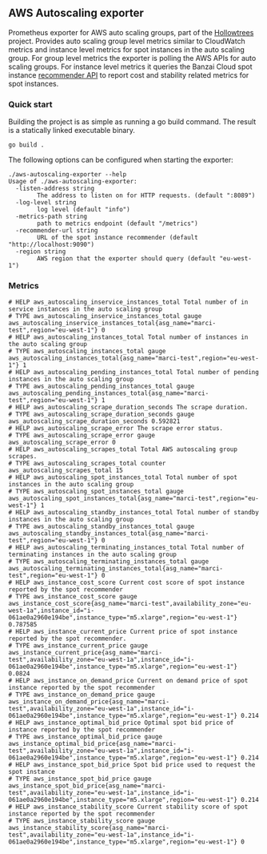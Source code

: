 ## AWS Autoscaling exporter

Prometheus exporter for AWS auto scaling groups, part of the [Hollowtrees](https://github.com/banzaicloud/hollowtrees) project. Provides auto scaling group level metrics similar to CloudWatch metrics and instance level metrics for spot instances in the auto scaling group. For group level metrics the exporter is polling the AWS APIs for auto scaling groups. For instance level metrics it queries the Banzai Cloud spot instance [recommender API](https://github.com/banzaicloud/spot-recommender) to report cost and stability related metrics for spot instances.

### Quick start

Building the project is as simple as running a go build command. The result is a statically linked executable binary.
```
go build .
```

The following options can be configured when starting the exporter:

```
./aws-autoscaling-exporter --help
Usage of ./aws-autoscaling-exporter:
  -listen-address string
        The address to listen on for HTTP requests. (default ":8089")
  -log-level string
        log level (default "info")
  -metrics-path string
        path to metrics endpoint (default "/metrics")
  -recommender-url string
        URL of the spot instance recommender (default "http://localhost:9090")
  -region string
        AWS region that the exporter should query (default "eu-west-1")
```

### Metrics

```
# HELP aws_autoscaling_inservice_instances_total Total number of in service instances in the auto scaling group
# TYPE aws_autoscaling_inservice_instances_total gauge
aws_autoscaling_inservice_instances_total{asg_name="marci-test",region="eu-west-1"} 0
# HELP aws_autoscaling_instances_total Total number of instances in the auto scaling group
# TYPE aws_autoscaling_instances_total gauge
aws_autoscaling_instances_total{asg_name="marci-test",region="eu-west-1"} 1
# HELP aws_autoscaling_pending_instances_total Total number of pending instances in the auto scaling group
# TYPE aws_autoscaling_pending_instances_total gauge
aws_autoscaling_pending_instances_total{asg_name="marci-test",region="eu-west-1"} 1
# HELP aws_autoscaling_scrape_duration_seconds The scrape duration.
# TYPE aws_autoscaling_scrape_duration_seconds gauge
aws_autoscaling_scrape_duration_seconds 0.592821
# HELP aws_autoscaling_scrape_error The scrape error status.
# TYPE aws_autoscaling_scrape_error gauge
aws_autoscaling_scrape_error 0
# HELP aws_autoscaling_scrapes_total Total AWS autoscaling group scrapes.
# TYPE aws_autoscaling_scrapes_total counter
aws_autoscaling_scrapes_total 15
# HELP aws_autoscaling_spot_instances_total Total number of spot instances in the auto scaling group
# TYPE aws_autoscaling_spot_instances_total gauge
aws_autoscaling_spot_instances_total{asg_name="marci-test",region="eu-west-1"} 1
# HELP aws_autoscaling_standby_instances_total Total number of standby instances in the auto scaling group
# TYPE aws_autoscaling_standby_instances_total gauge
aws_autoscaling_standby_instances_total{asg_name="marci-test",region="eu-west-1"} 0
# HELP aws_autoscaling_terminating_instances_total Total number of terminating instances in the auto scaling group
# TYPE aws_autoscaling_terminating_instances_total gauge
aws_autoscaling_terminating_instances_total{asg_name="marci-test",region="eu-west-1"} 0
# HELP aws_instance_cost_score Current cost score of spot instance reported by the spot recommender
# TYPE aws_instance_cost_score gauge
aws_instance_cost_score{asg_name="marci-test",availability_zone="eu-west-1a",instance_id="i-061ae0a2960e194be",instance_type="m5.xlarge",region="eu-west-1"} 0.787585
# HELP aws_instance_current_price Current price of spot instance reported by the spot recommender.
# TYPE aws_instance_current_price gauge
aws_instance_current_price{asg_name="marci-test",availability_zone="eu-west-1a",instance_id="i-061ae0a2960e194be",instance_type="m5.xlarge",region="eu-west-1"} 0.0824
# HELP aws_instance_on_demand_price Current on demand price of spot instance reported by the spot recommender
# TYPE aws_instance_on_demand_price gauge
aws_instance_on_demand_price{asg_name="marci-test",availability_zone="eu-west-1a",instance_id="i-061ae0a2960e194be",instance_type="m5.xlarge",region="eu-west-1"} 0.214
# HELP aws_instance_optimal_bid_price Optimal spot bid price of instance reported by the spot recommender
# TYPE aws_instance_optimal_bid_price gauge
aws_instance_optimal_bid_price{asg_name="marci-test",availability_zone="eu-west-1a",instance_id="i-061ae0a2960e194be",instance_type="m5.xlarge",region="eu-west-1"} 0.214
# HELP aws_instance_spot_bid_price Spot bid price used to request the spot instance
# TYPE aws_instance_spot_bid_price gauge
aws_instance_spot_bid_price{asg_name="marci-test",availability_zone="eu-west-1a",instance_id="i-061ae0a2960e194be",instance_type="m5.xlarge",region="eu-west-1"} 0.214
# HELP aws_instance_stability_score Current stability score of spot instance reported by the spot recommender
# TYPE aws_instance_stability_score gauge
aws_instance_stability_score{asg_name="marci-test",availability_zone="eu-west-1a",instance_id="i-061ae0a2960e194be",instance_type="m5.xlarge",region="eu-west-1"} 0
```
